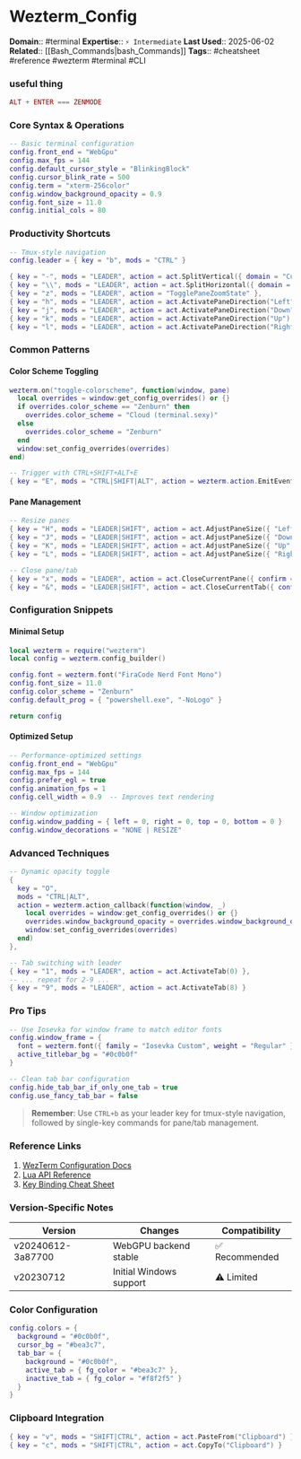 # Wezterm_Config

**Domain**:: #terminal
**Expertise**:: `⚡️ Intermediate`
**Last Used**:: 2025-06-02
**Related**:: [[Bash_Commands|bash_Commands]]
**Tags**:: #cheatsheet #reference #wezterm #terminal #CLI

### useful thing

```lua
ALT + ENTER === ZENMODE

```

### Core Syntax & Operations

```lua
-- Basic terminal configuration
config.front_end = "WebGpu"
config.max_fps = 144
config.default_cursor_style = "BlinkingBlock"
config.cursor_blink_rate = 500
config.term = "xterm-256color"
config.window_background_opacity = 0.9
config.font_size = 11.0
config.initial_cols = 80
```

### Productivity Shortcuts

```lua
-- Tmux-style navigation
config.leader = { key = "b", mods = "CTRL" }

{ key = "-", mods = "LEADER", action = act.SplitVertical({ domain = "CurrentPaneDomain" }) },
{ key = "\\", mods = "LEADER", action = act.SplitHorizontal({ domain = "CurrentPaneDomain" }) },
{ key = "z", mods = "LEADER", action = "TogglePaneZoomState" },
{ key = "h", mods = "LEADER", action = act.ActivatePaneDirection("Left") },
{ key = "j", mods = "LEADER", action = act.ActivatePaneDirection("Down") },
{ key = "k", mods = "LEADER", action = act.ActivatePaneDirection("Up") },
{ key = "l", mods = "LEADER", action = act.ActivatePaneDirection("Right") },
```

### Common Patterns

#### Color Scheme Toggling

```lua
wezterm.on("toggle-colorscheme", function(window, pane)
  local overrides = window:get_config_overrides() or {}
  if overrides.color_scheme == "Zenburn" then
    overrides.color_scheme = "Cloud (terminal.sexy)"
  else
    overrides.color_scheme = "Zenburn"
  end
  window:set_config_overrides(overrides)
end)

-- Trigger with CTRL+SHIFT+ALT+E
{ key = "E", mods = "CTRL|SHIFT|ALT", action = wezterm.action.EmitEvent("toggle-colorscheme") }
```

#### Pane Management

```lua
-- Resize panes
{ key = "H", mods = "LEADER|SHIFT", action = act.AdjustPaneSize({ "Left", 5 }) },
{ key = "J", mods = "LEADER|SHIFT", action = act.AdjustPaneSize({ "Down", 5 }) },
{ key = "K", mods = "LEADER|SHIFT", action = act.AdjustPaneSize({ "Up", 5 }) },
{ key = "L", mods = "LEADER|SHIFT", action = act.AdjustPaneSize({ "Right", 5 }) },

-- Close pane/tab
{ key = "x", mods = "LEADER", action = act.CloseCurrentPane({ confirm = true }) },
{ key = "&", mods = "LEADER|SHIFT", action = act.CloseCurrentTab({ confirm = true }) },
```

### Configuration Snippets

#### Minimal Setup

```lua
local wezterm = require("wezterm")
local config = wezterm.config_builder()

config.font = wezterm.font("FiraCode Nerd Font Mono")
config.font_size = 11.0
config.color_scheme = "Zenburn"
config.default_prog = { "powershell.exe", "-NoLogo" }

return config
```

#### Optimized Setup

```lua
-- Performance-optimized settings
config.front_end = "WebGpu"
config.max_fps = 144
config.prefer_egl = true
config.animation_fps = 1
config.cell_width = 0.9  -- Improves text rendering

-- Window optimization
config.window_padding = { left = 0, right = 0, top = 0, bottom = 0 }
config.window_decorations = "NONE | RESIZE"
```

### Advanced Techniques

```lua
-- Dynamic opacity toggle
{
  key = "O",
  mods = "CTRL|ALT",
  action = wezterm.action_callback(function(window, _)
    local overrides = window:get_config_overrides() or {}
    overrides.window_background_opacity = overrides.window_background_opacity == 1.0 and 0.9 or 1.0
    window:set_config_overrides(overrides)
  end)
},

-- Tab switching with leader
{ key = "1", mods = "LEADER", action = act.ActivateTab(0) },
-- ... repeat for 2-9 ...
{ key = "9", mods = "LEADER", action = act.ActivateTab(8) }
```

### Pro Tips

```lua
-- Use Iosevka for window frame to match editor fonts
config.window_frame = {
  font = wezterm.font({ family = "Iosevka Custom", weight = "Regular" }),
  active_titlebar_bg = "#0c0b0f"
}

-- Clean tab bar configuration
config.hide_tab_bar_if_only_one_tab = true
config.use_fancy_tab_bar = false
```

> **Remember**: Use `CTRL+b` as your leader key for tmux-style navigation, followed by single-key commands for pane/tab management.

### Reference Links

1. [WezTerm Configuration Docs](https://wezfurlong.org/wezterm/config/files.html)
2. [Lua API Reference](https://wezfurlong.org/wezterm/config/lua/index.html)
3. [Key Binding Cheat Sheet](https://wezfurlong.org/wezterm/config/keys.html)

### Version-Specific Notes

| Version           | Changes                 | Compatibility  |
| ----------------- | ----------------------- | -------------- |
| v20240612-3a87700 | WebGPU backend stable   | ✅ Recommended |
| v20230712         | Initial Windows support | ⚠️ Limited     |

### Color Configuration

```lua
config.colors = {
  background = "#0c0b0f",
  cursor_bg = "#bea3c7",
  tab_bar = {
    background = "#0c0b0f",
    active_tab = { fg_color = "#bea3c7" },
    inactive_tab = { fg_color = "#f8f2f5" }
  }
}
```

### Clipboard Integration

```lua
{ key = "v", mods = "SHIFT|CTRL", action = act.PasteFrom("Clipboard") },
{ key = "c", mods = "SHIFT|CTRL", action = act.CopyTo("Clipboard") }
```
